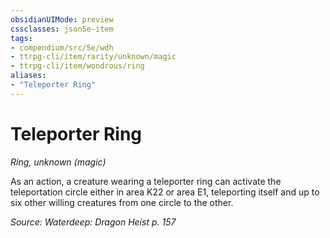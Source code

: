 ```yaml
---
obsidianUIMode: preview
cssclasses: json5e-item
tags:
- compendium/src/5e/wdh
- ttrpg-cli/item/rarity/unknown/magic
- ttrpg-cli/item/wondrous/ring
aliases: 
- "Teleporter Ring"
---
```

# Teleporter Ring
*Ring, unknown (magic)*  


As an action, a creature wearing a teleporter ring can activate the teleportation circle either in area K22 or area E1, teleporting itself and up to six other willing creatures from one circle to the other.

*Source: Waterdeep: Dragon Heist p. 157*